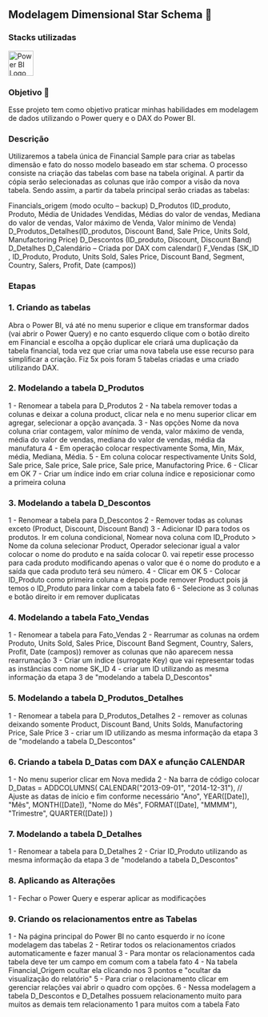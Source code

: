 
## Modelagem Dimensional Star Schema 🎯 

### Stacks utilizadas
<img src="https://upload.wikimedia.org/wikipedia/commons/c/cf/New_Power_BI_Logo.svg" alt="Power BI Logo" width="50"/>

### Objetivo 🎯 

Esse projeto tem como objetivo praticar minhas habilidades em modelagem de dados utilizando o Power query e o DAX do Power BI.

### Descrição

Utilizaremos a tabela única de Financial Sample para criar as tabelas dimensão e fato do nosso modelo baseado em star schema.
O processo consiste na criação das tabelas com base na tabela original. A partir da cópia serão selecionadas as colunas que irão compor a visão da nova tabela. Sendo assim, a partir da tabela principal serão criadas as tabelas: 

Financials_origem (modo oculto – backup)
D_Produtos (ID_produto, Produto, Média de Unidades Vendidas, Médias do valor de vendas, Mediana do valor de vendas, Valor máximo de Venda, Valor mínimo de Venda)
D_Produtos_Detalhes(ID_produtos, Discount Band, Sale Price,  Units Sold, Manufactoring Price)
D_Descontos (ID_produto, Discount, Discount Band)
D_Detalhes 
D_Calendário – Criada por DAX com calendar()
F_Vendas (SK_ID , ID_Produto, Produto, Units Sold, Sales Price, Discount  Band, Segment, Country, Salers, Profit, Date (campos))

### Etapas

### 1. Criando as tabelas

Abra o Power BI, vá até no menu superior e clique em transformar dados (vai abrir o Power Query) e no canto esquerdo clique com o botão direito em Financial e escolha a opção duplicar ele criará uma duplicação da tabela financial, toda vez que criar uma nova tabela use esse recurso para simplificar a criação. Fiz 5x pois foram 5 tabelas criadas e uma criado utilizando DAX. 


### 2. Modelando a tabela D_Produtos

1 - Renomear a tabela para D_Produtos
2 - Na tabela remover todas a colunas e deixar a coluna product, clicar nela e no menu superior clicar em agregar, selecionar a opção avançada.
3 - Nas opções Nome da nova coluna criar contagem, valor mínimo de venda, valor máximo de venda, média do valor de vendas, mediana do valor de vendas, média da manufatura
4 - Em operação colocar respectivamente Soma, Min, Máx, média, Mediana, Média.
5 - Em coluna colocar respectivamente Units Sold, Sale price, Sale price, Sale price, Sale price, Manufactoring Price.
6 - Clicar em OK
7 - Criar um índice indo em criar coluna índice e reposicionar como a primeira coluna


### 3.  Modelando a tabela D_Descontos

1 - Renomear a tabela para D_Descontos
2 - Remover todas as colunas exceto (Product, Discount, Discount Band)
3 - Adicionar ID para todos os produtos. Ir em coluna condicional, Nomear nova coluna com ID_Produto > Nome da coluna selecionar Product, Operador selecionar igual a valor colocar o nome do produto e na saída colocar 0. vai repetir esse processo para cada produto modificando apenas o valor que é o nome do produto e a saída que cada produto terá seu número.
4 - Clicar em OK
5 - Colocar ID_Produto como primeira coluna e depois pode remover Product pois já temos o ID_Produto para linkar com a tabela fato
6 - Selecione as 3 colunas e botão direito ir em remover duplicatas



### 4. Modelando a tabela Fato_Vendas

 1 - Renomear a tabela para Fato_Vendas
 2 - Rearrumar as colunas na ordem Produto, Units Sold, Sales Price, Discount  Band Segment, Country, Salers, Profit, Date (campos)) remover as colunas que não aparecem nessa rearrumação
 3 - Criar um índice (surrogate Key) que vai representar todas as instâncias com nome SK_ID
 4 - criar um ID utilizando as mesma informação da etapa 3 de "modelando a tabela D_Descontos"
 

### 5. Modelando a tabela D_Produtos_Detalhes

1 - Renomear a tabela para D_Produtos_Detalhes
2 - remover as colunas deixando somente Product, Discount Band, Units Solds, Manufactoring Price, Sale Price
3 - criar um ID utilizando as mesma informação da etapa 3 de "modelando a tabela D_Descontos"

### 6. Criando a tabela D_Datas com DAX e afunção CALENDAR

1 - No menu superior clicar em Nova medida
2 - Na barra de código colocar D_Datas = 
    ADDCOLUMNS(
        CALENDAR("2013-09-01", "2014-12-31"), // Ajuste as datas de início e fim conforme necessário
        "Ano", YEAR([Date]),
        "Mês", MONTH([Date]),
        "Nome do Mês", FORMAT([Date], "MMMM"),
        "Trimestre", QUARTER([Date])
    )

### 7. Modelando a tabela D_Detalhes

1 - Renomear a tabela para D_Detalhes
2 - Criar ID_Produto utilizando as mesma informação da etapa 3 de "modelando a tabela D_Descontos"

### 8. Aplicando as Alterações

1 - Fechar o Power Query e esperar aplicar as modificações

### 9. Criando os relacionamentos entre as Tabelas

1 - Na página principal do Power BI no canto esquerdo ir no ícone modelagem das tabelas
2 - Retirar todos os relacionamentos criados automaticamente e fazer manual 
3 - Para montar os relacionamentos cada tabela deve ter um campo em comum com a tabela fato
4 - Na tabela Financial_Origem ocultar ela clicando nos 3 pontos e "ocultar da visualização do relatório"
5 - Para criar o relacionamento clicar em gerenciar relações vai abrir o quadro com opções.
6 - Nessa modelagem a tabela D_Descontos e D_Detalhes possuem relacionamento muito para muitos as demais tem relacionamento 1 para muitos com a tabela Fato
